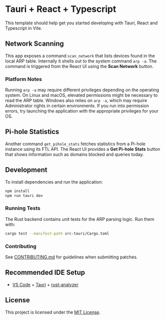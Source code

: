 # Tauri + React + Typescript

This template should help get you started developing with Tauri, React and Typescript in Vite.

## Network Scanning

This app exposes a command `scan_network` that lists devices found in the local
ARP table. Internally it shells out to the system command `arp -a`. The command
is triggered from the React UI using the **Scan Network** button.

### Platform Notes

Running `arp -a` may require different privileges depending on the operating
system. On Linux and macOS, elevated permissions might be necessary to read the
ARP table. Windows also relies on `arp -a`, which may require Administrator
rights in certain environments. If you run into permission errors, try launching
the application with the appropriate privileges for your OS.

## Pi-hole Statistics

Another command `get_pihole_stats` fetches statistics from a Pi-hole instance
using its FTL API. The React UI provides a **Get Pi-hole Stats** button that
shows information such as domains blocked and queries today.

## Development

To install dependencies and run the application:

```bash
npm install
npm run tauri dev
```

### Running Tests

The Rust backend contains unit tests for the ARP parsing logic. Run them with:

```bash
cargo test --manifest-path src-tauri/Cargo.toml
```

### Contributing

See [CONTRIBUTING.md](CONTRIBUTING.md) for guidelines when submitting patches.

## Recommended IDE Setup

- [VS Code](https://code.visualstudio.com/) + [Tauri](https://marketplace.visualstudio.com/items?itemName=tauri-apps.tauri-vscode) + [rust-analyzer](https://marketplace.visualstudio.com/items?itemName=rust-lang.rust-analyzer)

## License

This project is licensed under the [MIT License](LICENSE).

